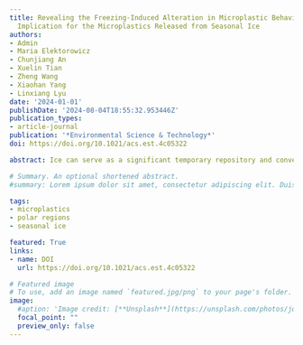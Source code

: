 ```yaml
---
title: Revealing the Freezing-Induced Alteration in Microplastic Behavior and Its
  Implication for the Microplastics Released from Seasonal Ice
authors:
- Admin
- Maria Elektorowicz
- Chunjiang An
- Xuelin Tian
- Zheng Wang
- Xiaohan Yang
- Linxiang Lyu
date: '2024-01-01'
publishDate: '2024-08-04T18:55:32.953446Z'
publication_types:
- article-journal
publication: '*Environmental Science & Technology*'
doi: https://doi.org/10.1021/acs.est.4c05322

abstract: Ice can serve as a significant temporary repository and conveyance mechanism for microplastics (MPs). MPs present in the water column can become entrapped within developing ice formations, subsequently being sequestered and transported by ice floes. With changing temperatures, MPs stored in ice can be released back into the environment, while freezing conditions can alter the properties of MPs, ultimately affecting the fate of MPs in the environment. Freezing of MPs in freshwater ice results in the aggregation of MP particles due to physical compression, leading to an increase in particle size once the MPs are released from the ice. The freezing-induced aggregation enhances buoyancy effects, accelerating the settling/rising velocity of MPs in water. Additionally, freezing can lead to enhanced surface wetting alterations, thus improving the dispersion of hydrophobic MPs. The presence of salt in the water can mitigate the effect of freezing on MPs due to the formation of a brine network within the ice structure, which reduces the pressure on MPs entrapped by ice. In cold regions, numerous MPs undergo freezing and thawing, re-entering the water column.

# Summary. An optional shortened abstract.
#summary: Lorem ipsum dolor sit amet, consectetur adipiscing elit. Duis posuere tellus ac convallis placerat. Proin tincidunt magna sed ex sollicitudin condimentum.

tags:
- microplastics
- polar regions
- seasonal ice

featured: True
links:
- name: DOI
  url: https://doi.org/10.1021/acs.est.4c05322

# Featured image
# To use, add an image named `featured.jpg/png` to your page's folder. 
image:
  #aption: 'Image credit: [**Unsplash**](https://unsplash.com/photos/jdD8gXaTZsc)'
  focal_point: ""
  preview_only: false
---
```

